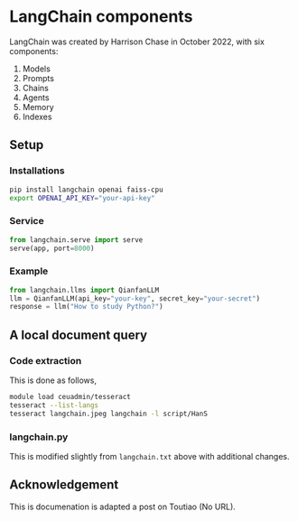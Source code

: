 # LangChain components

LangChain was created by Harrison Chase in October 2022, with six components:

1. Models
2. Prompts
3. Chains
4. Agents
5. Memory
6. Indexes

## Setup

### Installations

```bash
pip install langchain openai faiss-cpu
export OPENAI_API_KEY="your-api-key"
```

### Service

```python
from langchain.serve import serve
serve(app, port=8000)
```

### Example

```python
from langchain.llms import QianfanLLM
llm = QianfanLLM(api_key="your-key", secret_key="your-secret")
response = llm("How to study Python?")
```

## A local document query

### Code extraction

This is done as follows,

```bash
module load ceuadmin/tesseract
tesseract --list-langs
tesseract langchain.jpeg langchain -l script/HanS
```

### langchain.py

This is modified slightly from `langchain.txt` above with additional changes.

## Acknowledgement

This is documenation is adapted a post on Toutiao (No URL).
